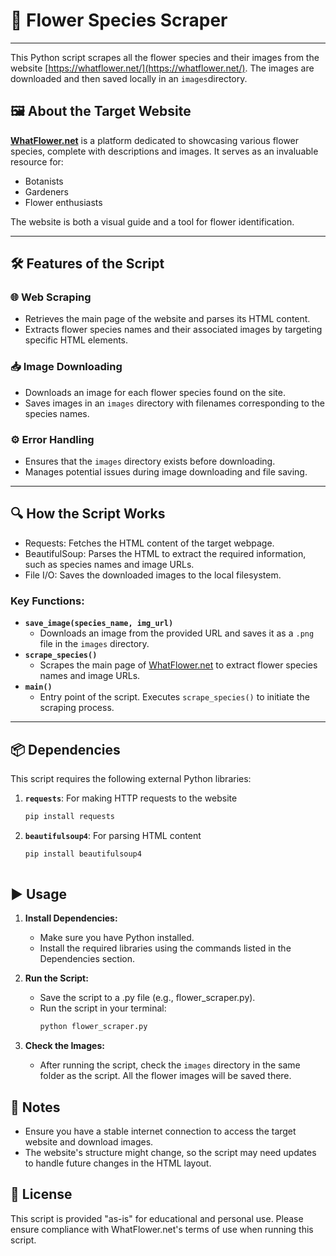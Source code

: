 # 🌸 Flower Species Scraper

--- 

This Python script scrapes all the flower species and their images from the website [https://whatflower.net/](https://whatflower.net/). The images are downloaded and then saved locally in an ``` images ```directory.

## 🖼️ About the Target Website

[**WhatFlower.net**](https://whatflower.net) is a platform dedicated to showcasing various flower species, complete with descriptions and images. It serves as an invaluable resource for:
- Botanists
- Gardeners
- Flower enthusiasts  
 
The website is both a visual guide and a tool for flower identification.

---

## 🛠️ Features of the Script

### 🌐 **Web Scraping**
- Retrieves the main page of the website and parses its HTML content.
- Extracts flower species names and their associated images by targeting specific HTML elements.

### 📥 **Image Downloading**
- Downloads an image for each flower species found on the site.
- Saves images in an `images` directory with filenames corresponding to the species names.

### ⚙️ **Error Handling**
- Ensures that the `images` directory exists before downloading.
- Manages potential issues during image downloading and file saving.

---

## 🔍 How the Script Works
- Requests: Fetches the HTML content of the target webpage.
- BeautifulSoup: Parses the HTML to extract the required information, such as species names and image URLs.
- File I/O: Saves the downloaded images to the local filesystem.
 
### Key Functions:

- **`save_image(species_name, img_url)`**
  - Downloads an image from the provided URL and saves it as a `.png` file in the `images` directory.
- **`scrape_species()`**
  - Scrapes the main page of [WhatFlower.net](https://whatflower.net) to extract flower species names and image URLs.
- **`main()`**
  - Entry point of the script. Executes `scrape_species()` to initiate the scraping process.

---


## 📦 Dependencies

This script requires the following external Python libraries:

1. **`requests`**: For making HTTP requests to the website  
   ```bash
   pip install requests

2. **`beautifulsoup4`**: For parsing HTML content
   ```bash
   pip install beautifulsoup4
	  
## ▶️ Usage

1. **Install Dependencies:**
	* Make sure you have Python installed.
	+ Install the required libraries using the commands listed in the Dependencies section.

2. **Run the Script:**
 	* Save the script to a .py file (e.g., flower_scraper.py).
	* Run the script in your terminal:
		``` bash Copy code
		python flower_scraper.py
3. **Check the Images:**
	* After running the script, check the ``` images ``` directory in the same folder as the script. All the flower images will be saved there.

## 📝 Notes
- Ensure you have a stable internet connection to access the target website and download images.
- The website's structure might change, so the script may need updates to handle future changes in the HTML layout.
 
## 📖 License
This script is provided "as-is" for educational and personal use. Please ensure compliance with WhatFlower.net's terms of use when running this script.
